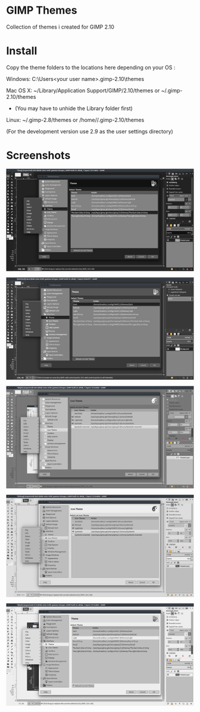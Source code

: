 GIMP Themes
===


Collection of themes i created for GIMP 2.10


Install
===


Copy the theme folders to the locations here depending on your OS :  

Windows: C:\Users\<your user name>\.gimp-2.10\themes  

Mac OS X: ~/Library/Application Support/GIMP/2.10/themes   or   ~/.gimp-2.10/themes  

   * (You may have to unhide the Library folder first)  

Linux: ~/.gimp-2.8/themes   or   /home/<your user name>/.gimp-2.10/themes  

(For the development version use 2.9 as the user settings directory)  


Screenshots
===


![alt text](https://raw.githubusercontent.com/Draekko-RAND/gimp-themes/gimp-2_10/screenshots/tdsog.png "The Dark Side of GIMP theme")

![alt text](https://raw.githubusercontent.com/Draekko-RAND/gimp-themes/gimp-2_10/screenshots/dark.png "Dark theme")

![alt text](https://raw.githubusercontent.com/Draekko-RAND/gimp-themes/gimp-2_10/screenshots/sog.png "Sea of Gray theme")

![alt text](https://raw.githubusercontent.com/Draekko-RAND/gimp-themes/gimp-2_10/screenshots/tlsog.png "The Light Side of GIMP theme")

![alt text](https://raw.githubusercontent.com/Draekko-RAND/gimp-themes/gimp-2_10/screenshots/light.png "Light theme")



  
